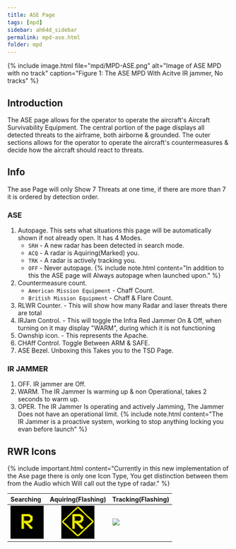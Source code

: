 ```yaml
---
title: ASE Page
tags: [mpd]
sidebar: ah64d_sidebar
permalink: mpd-ase.html
folder: mpd
---
```



{% include image.html file="mpd/MPD-ASE.png" alt="Image of ASE MPD with no track" caption="Figure 1: The ASE MPD With Acitve IR jammer, No tracks" %}

## Introduction

The ASE page allows for the operator to operate the aircraft's Aircraft Survivability Equipment. The central portion of the page displays all detected threats to the airframe, both airborne & grounded. The outer sections allows for the operator to operate the aircraft's countermeasures & decide how the aircraft should react to threats.

## Info
The ase Page will only Show 7 Threats at one time, if there are more than 7 it is ordered by detection order.
### ASE

1. Autopage. This sets what situations this page will be automatically shown if not already open. It has 4 Modes.
    * `SRH` - A new radar has been detected in search mode.
    * `ACQ` - A radar is Aquiring(Marked) you.
    * `TRK` - A radar is actively tracking you.
    * `OFF` - Never autopage.
    {% include note.html content="In addition to this the ASE page will Always autopage when launched upon." %}
3. Countermeasure count.
    * `American Mission Equipment` - Chaff Count.
    * `British Mission Equipment`  - Chaff & Flare Count.
4. RLWR Counter. - This will show how many Radar and laser threats there are total
5. IRJam Control. - This will toggle the Infra Red Jammer On & Off, when turning on it may display "WARM", during which it is not functioning
6. Ownship icon. - This represents the Apache.
7. CHAff Control. Toggle Between ARM & SAFE.
8. ASE Bezel. Unboxing this Takes you to the TSD Page.

### IR JAMMER

1. OFF. IR jammer are Off.
2. WARM. The IR Jammer Is warming up & non Operational, takes 2 seconds to warm up.
3. OPER. The IR Jammer Is operating and actively Jamming, The Jammer Does not have an operational limit.
    {% include note.html content="The IR Jammer is a proactive system, working to stop anything locking you evan before launch" %}

## RWR Icons

{% include important.html content="Currently in this new implementation of the Ase page there is only one Icon Type, You get distinction between them from the Audio which Will call out the type of radar." %}

| Searching | Aquiring(Flashing) | Tracking(Flashing)
| :- | :-: | :- |
| ![](images/tex/icons/MPD-ASE-Radar-Searching.png) | ![](images/tex/icons/MPD-ASE-Radar-Aquiring.png) | ![](images/tex/MPD-ASE-Radar-Tracking.png)